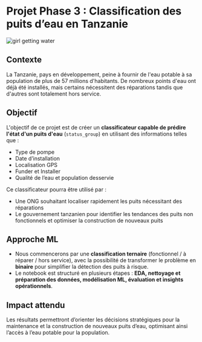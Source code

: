 # Projet Phase 3 : Classification des puits d’eau en Tanzanie
![girl getting water](images/small-girl-water-pond.jp](https://github.com/Germode/Projet-de-phase-3-Classification-des-puits-d-eau-en-Tanzanie/blob/main/Images/lizotte-puits-tanzanie-7.avif)g)
## Contexte
La Tanzanie, pays en développement, peine à fournir de l'eau potable à sa population de plus de 57 millions d'habitants. 
De nombreux points d'eau ont déjà été installés, mais certains nécessitent des réparations tandis que d'autres sont totalement hors service.

## Objectif
L'objectif de ce projet est de créer un **classificateur capable de prédire l'état d'un puits d'eau** (`status_group`) en utilisant des informations telles que :
- Type de pompe
- Date d’installation
- Localisation GPS
- Funder et Installer
- Qualité de l’eau et population desservie

Ce classificateur pourra être utilisé par :
- Une ONG souhaitant localiser rapidement les puits nécessitant des réparations
- Le gouvernement tanzanien pour identifier les tendances des puits non fonctionnels et optimiser la construction de nouveaux puits

## Approche ML
- Nous commencerons par une **classification ternaire** (fonctionnel / à réparer / hors service), avec la possibilité de transformer le problème en **binaire** pour simplifier la détection des puits à risque.
- Le notebook est structuré en plusieurs étapes : **EDA, nettoyage et préparation des données, modélisation ML, évaluation et insights opérationnels**.

## Impact attendu
Les résultats permettront d’orienter les décisions stratégiques pour la maintenance et la construction de nouveaux puits d’eau, optimisant ainsi l’accès à l’eau potable pour la population.
